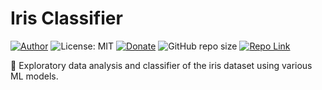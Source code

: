 # Iris Classifier
[![Author](https://img.shields.io/badge/Author-ianramzy-brightgreen.svg)](https://ianramzy.com)
![License: MIT](https://img.shields.io/badge/License-MIT-yellow.svg) 
[![Donate](https://img.shields.io/badge/Donate-PayPal-brightgreen.svg)](https://paypal.me/ianramzy)
![GitHub repo size](https://img.shields.io/github/repo-size/ianramzy/iris-classifier.svg)
[![Repo Link](https://img.shields.io/badge/Repo-Link-black.svg)](https://github.com/ianramzy/iris-classifier)

🔎 Exploratory data analysis and classifier of the iris dataset using various ML models.
